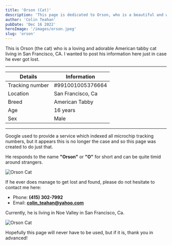 ```yaml
---
title: 'Orson (Cat)'
description: 'This page is dedicated to Orson, who is a beautiful and wonderful American tabby cat with a unique personality.'
author: 'Colin Teahan'
pubDate: 'Dec 16 2022'
heroImage: '/images/orson.jpeg'
slug: 'orson'
---
```


This is Orson (the cat) who is a loving and adorable American tabby cat living in San Francisco, CA. I wanted to post his information here just in case he ever got lost.

---

| Details         | Information       |
| --------------- | ----------------- |
| Tracking number | #991001005376664  |
| Location        | San Francisco, Ca |
| Breed           | American Tabby    |
| Age             | 16 years          |
| Sex             | Male              |

---

Google used to provide a service which indexed all microchip tracking numbers, but it appears this is no longer the case and so this page was created to do just that.

He responds to the name **"Orson"** or **"O"** for short and can be quite timid around strangers.

<img alt="Orson Cat" className="max-w-md shadow-lg mx-auto" src="/images/orson2.jpeg" />

If he ever does manage to get lost and found, please do not hesitate to contact me here:

- Phone: **(415) 302-7992**
- Email: **colin_teahan@yahoo.com**

Currently, he is living in Noe Valley in San Francisco, Ca.

<img alt="Orson Cat" className="max-w-ld shadow-lg mx-auto" src="/images/orson3.jpeg" />

Hopefully this page will never have to be used, but if it is, thank you in advanced!
